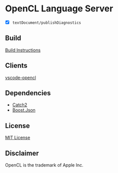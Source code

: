 # OpenCL Language Server

- [x] `textDocument/publishDiagnostics`

## Build

[Build Instructions](_dev/build.md)

## Clients

[vscode-opencl](https://github.com/Galarius/vscode-opencl)

## Dependencies

* [Catch2](https://github.com/catchorg/Catch2.git)
* [Boost.Json](https://github.com/boostorg/json.git)

## License

[MIT License](https://raw.githubusercontent.com/Galarius/opencl-language-server/master/LICENSE.txt)

## Disclaimer

OpenCL is the trademark of Apple Inc.
